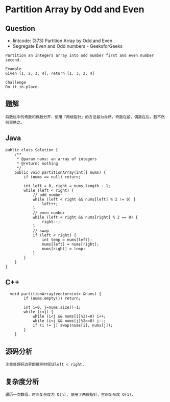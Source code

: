 # Partition Array by Odd and Even

## Question

- lintcode: (373) Partition Array by Odd and Even
- Segregate Even and Odd numbers - GeeksforGeeks

```
Partition an integers array into odd number first and even number second.

Example
Given [1, 2, 3, 4], return [1, 3, 2, 4]

Challenge
Do it in-place.
```

## 题解

    将数组中的奇数和偶数分开，使用『两根指针』的方法最为自然，奇数在前，偶数在后，若不然则交换之。

## Java

    public class Solution {
        /**
         * @param nums: an array of integers
         * @return: nothing
         */
        public void partitionArray(int[] nums) {
            if (nums == null) return;
    
            int left = 0, right = nums.length - 1;
            while (left < right) {
                // odd number
                while (left < right && nums[left] % 2 != 0) {
                    left++;
                }
                // even number
                while (left < right && nums[right] % 2 == 0) {
                    right--;
                }
                // swap
                if (left < right) {
                    int temp = nums[left];
                    nums[left] = nums[right];
                    nums[right] = temp;
                }
            }
        }
    }

## C++

      void partitionArray(vector<int> &nums) {
            if (nums.empty()) return;
    
            int i=0, j=nums.size()-1;
            while (i<j) {
                while (i<j && nums[i]%2!=0) i++;
                while (i<j && nums[j]%2==0) j--;
                if (i != j) swap(nums[i], nums[j]);
            }
        }

## 源码分析

    注意处理好边界即循环时保证left < right.

## 复杂度分析

    遍历一次数组，时间复杂度为 O(n), 使用了两根指针，空间复杂度 O(1).